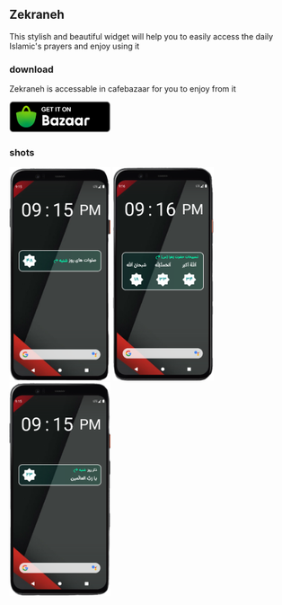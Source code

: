## Zekraneh
This stylish and beautiful widget will help you to easily access the daily Islamic's prayers and enjoy using it

### download
Zekraneh is accessable in cafebazaar for you to enjoy from it

<a href="https://cafebazaar.ir/app/ir.rezarasuolzadeh.zekraneh"> 
    <img alt="Zekraneh" src="/shots/bazaar.png"  width=180" height="55"> 
</a>

### shots
<p float="left">
    <img alt="Passengers" src="/shots/shot_1.png"  width="180" height="380"> 
    <img alt="Passengers" src="/shots/shot_2.png"  width="180" height="380">
    <img alt="Passengers" src="/shots/shot_3.png"  width="180" height="380"> 
</p>
